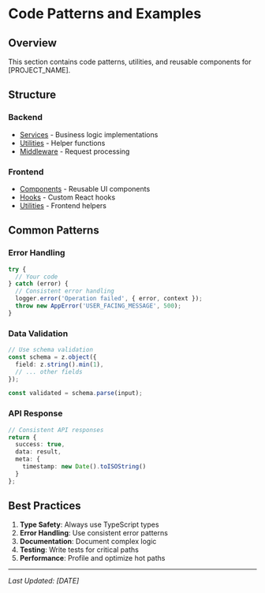 # Code Patterns and Examples

## Overview

This section contains code patterns, utilities, and reusable components for [PROJECT_NAME].

## Structure

### Backend
- [Services](./backend/services/) - Business logic implementations
- [Utilities](./backend/utilities/) - Helper functions
- [Middleware](./backend/middleware/) - Request processing

### Frontend
- [Components](./frontend/components/) - Reusable UI components
- [Hooks](./frontend/hooks/) - Custom React hooks
- [Utilities](./frontend/utilities/) - Frontend helpers

## Common Patterns

### Error Handling
```typescript
try {
  // Your code
} catch (error) {
  // Consistent error handling
  logger.error('Operation failed', { error, context });
  throw new AppError('USER_FACING_MESSAGE', 500);
}
```

### Data Validation
```typescript
// Use schema validation
const schema = z.object({
  field: z.string().min(1),
  // ... other fields
});

const validated = schema.parse(input);
```

### API Response
```typescript
// Consistent API responses
return {
  success: true,
  data: result,
  meta: {
    timestamp: new Date().toISOString()
  }
};
```

## Best Practices

1. **Type Safety**: Always use TypeScript types
2. **Error Handling**: Use consistent error patterns
3. **Documentation**: Document complex logic
4. **Testing**: Write tests for critical paths
5. **Performance**: Profile and optimize hot paths

---

*Last Updated: [DATE]*